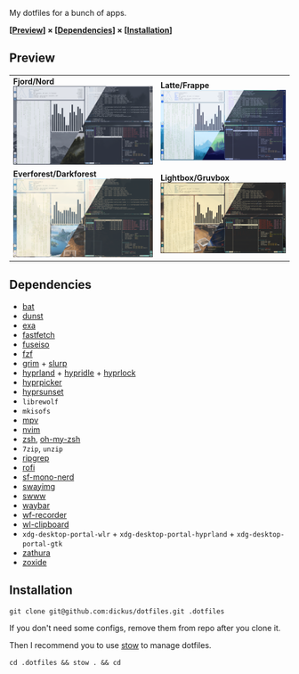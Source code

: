 My dotfiles for a bunch of apps.

**[[Preview](#preview)] × [[Dependencies](#dependencies)] × [[Installation](#installation)]**


## Preview
<table>
    <tr>
        <td><b>Fjord/Nord</b></br><img src="previews/preview_fjord_nord.png"></td>
        <td><b>Latte/Frappe</b><img src="previews/preview_latte_frappe.png"></td>
    </tr>
    <tr>
        <td><b>Everforest/Darkforest</b><img src="previews/preview_everforest_darkforest.png"></td>
        <td><b>Lightbox/Gruvbox</b><img src="previews/preview_lightbox_gruvbox.png"></td>
    </tr>
</table>

## Dependencies
* [bat](https://github.com/sharkdp/bat)
* [dunst](https://github.com/dunst-project/dunst)
* [exa](https://github.com/ogham/exa)
* [fastfetch](https://github.com/fastfetch-cli/fastfetch)
* [fuseiso](https://sourceforge.net/projects/fuseiso/)
* [fzf](https://github.com/junegunn/fzf)
* [grim](https://sr.ht/~emersion/grim/) + [slurp](https://github.com/emersion/slurp)
* [hyprland](https://github.com/hyprwm/Hyprland) + [hypridle](https://github.com/hyprwm/hypridle) + [hyprlock](https://github.com/hyprwm/hyprlock)
* [hyprpicker](https://github.com/hyprwm/hyprpicker)
* [hyprsunset](https://github.com/hyprwm/hyprsunset)
* `librewolf`
* `mkisofs`
* [mpv](https://github.com/mpv-player/mpv)
* [nvim](https://github.com/neovim/neovim)
* [zsh](https://github.com/ohmyzsh/ohmyzsh), [oh-my-zsh](https://github.com/ohmyzsh/ohmyzsh)
* `7zip`, `unzip`
* [ripgrep](https://github.com/BurntSushi/ripgrep)
* [rofi](https://github.com/davatorium/rofi)
* [sf-mono-nerd](https://github.com/epk/SF-Mono-Nerd-Font)
* [swayimg](https://github.com/artemsen/swayimg)
* [swww](https://github.com/LGFae/swww)
* [waybar](https://github.com/Alexays/Waybar)
* [wf-recorder](https://github.com/ammen99/wf-recorder)
* [wl-clipboard](https://github.com/bugaevc/wl-clipboard)
* `xdg-desktop-portal-wlr` + `xdg-desktop-portal-hyprland` + `xdg-desktop-portal-gtk`
* [zathura](https://github.com/pwmt/zathura)
* [zoxide](https://github.com/ajeetdsouza/zoxide)

## Installation
```
git clone git@github.com:dickus/dotfiles.git .dotfiles
```

If you don't need some configs, remove them from repo after you clone it.

Then I recommend you to use [stow](https://github.com/aspiers/stow/) to manage dotfiles.
```
cd .dotfiles && stow . && cd
```

